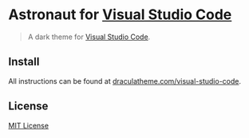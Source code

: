 # Astronaut for [Visual Studio Code](http://code.visualstudio.com)

> A dark theme for [Visual Studio Code](http://code.visualstudio.com).

<!-- ![Screenshot](https://raw.githubusercontent.com/dracula/visual-studio-code/master/screenshot.png) -->

## Install

All instructions can be found at [draculatheme.com/visual-studio-code](https://draculatheme.com/visual-studio-code).

## License

[MIT License](./LICENSE)
